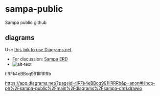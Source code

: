# sampa-public
Sampa public github

## diagrams
Use [this link to use Diagrams.net](https://app.diagrams.net/?splash=0&p=anon).

* For discussion: [Sampa ERD](diagrams/sampa-dm1-L1.1.png)
* ![alt-text][erd1]

[erd1]: https://github.com/ncp-ph/sampa-dmplan/blob/main/diagrams/sampa_2021_0416-1.svg 

tlRFk4eBBcq991lIRRRb

https://app.diagrams.net/?pageid=tlRFk4eBBcq991lIRRRb&p=anon#Hncp-ph%2Fsampa-public%2Fmain%2Fdiagrams%2Fsampa-dm1.drawio
